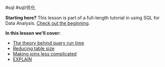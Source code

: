 #sql #sql/优化

**Starting here?** This lesson is part of a full-length tutorial in using SQL for Data Analysis. [Check out the beginning](https://mode.com/sql-tutorial/introduction-to-sql).

**In this lesson we'll cover:**

-   [The theory behind query run time](https://mode.com/sql-tutorial/sql-performance-tuning/#the-theory-behind-query-run-time)
-   [Reducing table size](https://mode.com/sql-tutorial/sql-performance-tuning/#reducing-table-size)
-   [Making joins less complicated](https://mode.com/sql-tutorial/sql-performance-tuning/#making-joins-less-complicated)
-   [EXPLAIN](https://mode.com/sql-tutorial/sql-performance-tuning/#explain)
